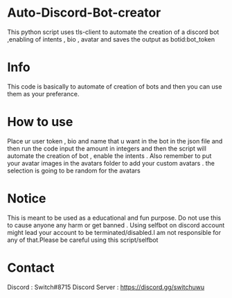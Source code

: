 # Auto-Discord-Bot-creator
This python script uses tls-client to automate the creation of a discord bot ,enabling of intents , bio , avatar and saves the output as botid:bot_token

# Info
This code is basically to automate of creation of bots and then you can use them as your preferance.

# How to use
Place ur user token , bio and name that u want in the bot in the json file and then run the code input the amount in integers and then the script will automate the creation of bot , enable the intents . Also remember to put your avatar images in the avatars folder to add your custom avatars . the selection is going to be random for the avatars

# Notice
This is meant to be used as a educational and fun purpose. Do not use this to cause anyone any harm or get banned . Using selfbot on discord account might lead your account to be terminated/disabled.I am not responsible for any of that.Please be careful using this script/selfbot


# Contact
Discord : Switch#8715
Discord Server : https://discord.gg/switchuwu
